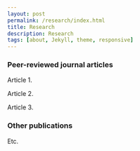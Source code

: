 ```yaml
---
layout: post
permalink: /research/index.html
title: Research
description: Research
tags: [about, Jekyll, theme, responsive]
---
```


### Peer-reviewed journal articles  

Article 1.  

Article 2.  

Article 3.  

### Other publications  

Etc. 
